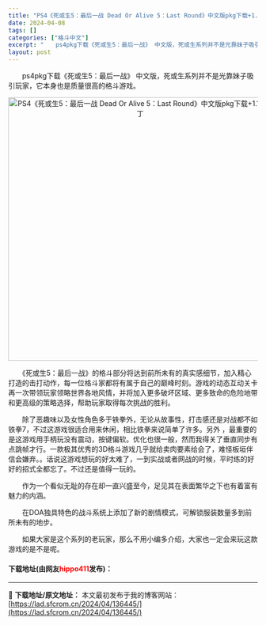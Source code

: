 ```yaml
---
title: "PS4《死或生5：最后一战 Dead Or Alive 5：Last Round》中文版pkg下载+1.19补丁"
date: 2024-04-08
tags: []
categories: ["格斗中文"]
excerpt: "　　ps4pkg下载《死或生5：最后一战》 中文版，死或生系列并不是光靠妹子吸引玩家，它本身也是质量很高的格斗游戏。 　　《死或生5：最后一战》的格斗部分将达到前所未有的真实感细节，加入精心打造的击打动作，每一位格斗家都将有属于自己的巅峰时刻。游戏的动态互动关卡再一次带领玩家领略世界各地风情，并将加&hellip;"
layout: post
---
```


 <p>　　ps4pkg下载《死或生5：最后一战》 中文版，死或生系列并不是光靠妹子吸引玩家，它本身也是质量很高的格斗游戏。</p> <p align="center"><img align="" border="0" src="https://lad.sfcrom.cn/wp-content/uploads/2024/04/20240408_661386a712b2f.webp" width="533" alt="PS4《死或生5：最后一战 Dead Or Alive 5：Last Round》中文版pkg下载+1.19补丁" /></p> <p>　　《死或生5：最后一战》的格斗部分将达到前所未有的真实感细节，加入精心打造的击打动作，每一位格斗家都将有属于自己的巅峰时刻。游戏的动态互动关卡再一次带领玩家领略世界各地风情，并将加入更多破坏区域、更多致命的危险地带和更高级的策略选择，帮助玩家取得每次挑战的胜利。</p> <p>　　除了恶趣味以及女性角色多于铁拳外，无论从故事性，打击感还是对战都不如铁拳7，不过这游戏很适合用来休闲，相比铁拳来说简单了许多。另外 ，最重要的是这游戏用手柄玩没有震动，按键偏软。优化也很一般，然而我得关了垂直同步有点跳帧才行。一款极其优秀的3D格斗游戏几乎就给卖肉要素给会了，难怪板垣伴信会嫌弃。。话说这游戏想玩的好太难了，一到实战或者网战的时候，平时练的好好的招式全都忘了。不过还是值得一玩的。</p> <p>　　作为一个看似无耻的存在却一直兴盛至今，足见其在表面繁华之下也有着富有魅力的内涵。</p> <p>　　在DOA独具特色的战斗系统上添加了新的剧情模式，可解锁服装数量多到前所未有的地步。</p> <p>　　如果大家是这个系列的老玩家，那么不用小编多介绍，大家也一定会来玩这款游戏的是不是呢。</p> <p><h4>下载地址(由网友<font color="red">hippo411</font>发布)：</h4></p> 

---
📖 **下载地址/原文地址：** 本文最初发布于我的博客网站：[https://lad.sfcrom.cn/2024/04/136445/](https://lad.sfcrom.cn/2024/04/136445/)
